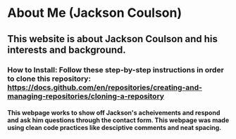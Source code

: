 # About Me (Jackson Coulson)

## This website is about Jackson Coulson and his interests and background.

### How to Install: Follow these step-by-step instructions in order to clone this repository: https://docs.github.com/en/repositories/creating-and-managing-repositories/cloning-a-repository

#### This webpage works to show off Jackson's acheivements and respond and ask him questions through the contact form. This webpage was made using clean code practices like desciptive comments and neat spacing.